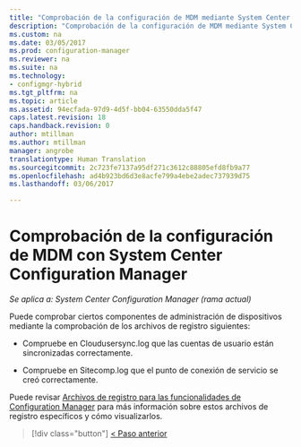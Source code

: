 ```yaml
---
title: "Comprobación de la configuración de MDM mediante System Center Configuration Manager | Microsoft Docs"
description: "Comprobación de la configuración de MDM mediante System Center Configuration Manager."
ms.custom: na
ms.date: 03/05/2017
ms.prod: configuration-manager
ms.reviewer: na
ms.suite: na
ms.technology:
- configmgr-hybrid
ms.tgt_pltfrm: na
ms.topic: article
ms.assetid: 94ecfada-97d9-4d5f-bb04-63550dda5f47
caps.latest.revision: 18
caps.handback.revision: 0
author: mtillman
ms.author: mtillman
manager: angrobe
translationtype: Human Translation
ms.sourcegitcommit: 2c723fe7137a95df271c3612c88805efd8fb9a77
ms.openlocfilehash: ad4b923bd6d3e8acfe799a4ebe2adec737939d75
ms.lasthandoff: 03/06/2017

---
```

# <a name="verify-mdm-configuration-with-system-center-configuration-manager"></a>Comprobación de la configuración de MDM con System Center Configuration Manager

*Se aplica a: System Center Configuration Manager (rama actual)*

Puede comprobar ciertos componentes de administración de dispositivos mediante la comprobación de los archivos de registro siguientes:

-   Compruebe en Cloudusersync.log que las cuentas de usuario están sincronizadas correctamente.

-   Compruebe en Sitecomp.log que el punto de conexión de servicio se creó correctamente.

Puede revisar [Archivos de registro para las funcionalidades de Configuration Manager](../../core/plan-design/hierarchy/log-files.md#a-namebkmkfunctionlogsa-log-files-for-configuration-manager-functionality) para más información sobre estos archivos de registro específicos y cómo visualizarlos.

> [!div class="button"]
[< Paso anterior](set-up-additional-management.md)

